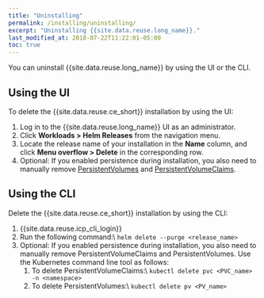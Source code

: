 ```yaml
---
title: "Uninstalling"
permalink: /installing/uninstalling/
excerpt: "Uninstalling {{site.data.reuse.long_name}}."
last_modified_at: 2018-07-22T11:22:01-05:00
toc: true
---
```


You can uninstall {{site.data.reuse.long_name}} by using the UI or the CLI.

## Using the UI

To delete the {{site.data.reuse.ce_short}} installation by using the UI:

1. Log in to the {{site.data.reuse.long_name}} UI as an administrator.
2. Click **Workloads > Helm Releases** from the navigation menu.
3. Locate the release name of your installation in the **Name** column, and click **Menu overflow > Delete** in the corresponding row.
4. Optional: If you enabled persistence during installation, you also need to manually remove  [PersistentVolumes](https://www-03preprod.ibm.com/support/knowledgecenter/SSBS6K_3.1.0/manage_cluster/delete_volume.html) and [PersistentVolumeClaims](https://www-03preprod.ibm.com/support/knowledgecenter/SSBS6K_3.1.0/manage_cluster/delete_app_volume.html).


## Using the CLI

Delete the {{site.data.reuse.ce_short}} installation by using the CLI:

1. {{site.data.reuse.icp_cli_login}}
2. Run the following command:\\
   `helm delete --purge <release_name>`
3. Optional: If you enabled persistence during installation, you also need to manually remove PersistentVolumeClaims and PersistentVolumes. Use the Kubernetes command line tool as follows:
    1. To delete PersistentVolumeClaims:\\
       `kubectl delete pvc <PVC_name> -n <namespace>`
    2. To delete PersistentVolumes:\\
       `kubectl delete pv <PV_name>`
